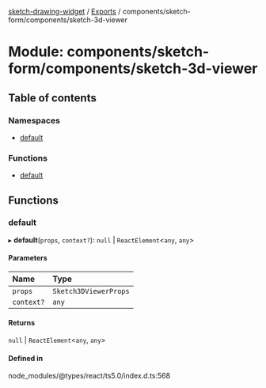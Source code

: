 [sketch-drawing-widget](../README.md) / [Exports](../modules.md) / components/sketch-form/components/sketch-3d-viewer

# Module: components/sketch-form/components/sketch-3d-viewer

## Table of contents

### Namespaces

-   [default](components_sketch_form_components_sketch_3d_viewer.default.md)

### Functions

-   [default](components_sketch_form_components_sketch_3d_viewer.md#default)

## Functions

### default

▸ **default**(`props`, `context?`): `null` \| `ReactElement`\<`any`, `any`\>

#### Parameters

| Name       | Type                  |
| :--------- | :-------------------- |
| `props`    | `Sketch3DViewerProps` |
| `context?` | `any`                 |

#### Returns

`null` \| `ReactElement`\<`any`, `any`\>

#### Defined in

node_modules/@types/react/ts5.0/index.d.ts:568
